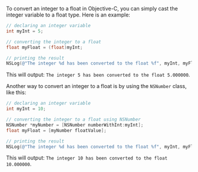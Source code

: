 To convert an integer to a float in Objective-C, you can simply cast the integer variable to a float type. Here is an example:

```objective-c
// declaring an integer variable
int myInt = 5;

// converting the integer to a float
float myFloat = (float)myInt;

// printing the result
NSLog(@"The integer %d has been converted to the float %f", myInt, myFloat);
```

This will output: `The integer 5 has been converted to the float 5.000000`.

Another way to convert an integer to a float is by using the `NSNumber` class, like this:

```objective-c
// declaring an integer variable
int myInt = 10;

// converting the integer to a float using NSNumber
NSNumber *myNumber = [NSNumber numberWithInt:myInt];
float myFloat = [myNumber floatValue];

// printing the result
NSLog(@"The integer %d has been converted to the float %f", myInt, myFloat);
```

This will output: `The integer 10 has been converted to the float 10.000000`.